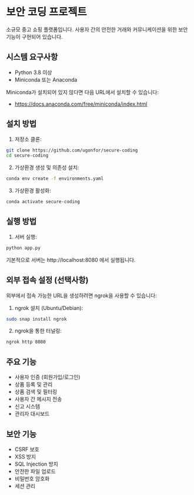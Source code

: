 # 보안 코딩 프로젝트

소규모 중고 쇼핑 플랫폼입니다. 사용자 간의 안전한 거래와 커뮤니케이션을 위한 보안 기능이 구현되어 있습니다.

## 시스템 요구사항

- Python 3.8 이상
- Miniconda 또는 Anaconda

Miniconda가 설치되어 있지 않다면 다음 URL에서 설치할 수 있습니다:
- https://docs.anaconda.com/free/miniconda/index.html

## 설치 방법

1. 저장소 클론:
```bash
git clone https://github.com/ugonfor/secure-coding
cd secure-coding
```

2. 가상환경 생성 및 의존성 설치:
```bash
conda env create -f environments.yaml
```

3. 가상환경 활성화:
```bash
conda activate secure-coding
```

## 실행 방법

1. 서버 실행:
```bash
python app.py
```

기본적으로 서버는 http://localhost:8080 에서 실행됩니다.

## 외부 접속 설정 (선택사항)

외부에서 접속 가능한 URL을 생성하려면 ngrok을 사용할 수 있습니다:

1. ngrok 설치 (Ubuntu/Debian):
```bash
sudo snap install ngrok
```

2. ngrok을 통한 터널링:
```bash
ngrok http 8080
```

## 주요 기능

- 사용자 인증 (회원가입/로그인)
- 상품 등록 및 관리
- 상품 검색 및 필터링
- 사용자 간 메시지 전송
- 신고 시스템
- 관리자 대시보드

## 보안 기능

- CSRF 보호
- XSS 방지
- SQL Injection 방지
- 안전한 파일 업로드
- 비밀번호 암호화
- 세션 관리

```